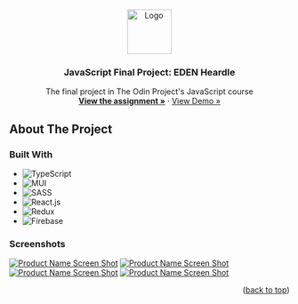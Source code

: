 <!-- Improved compatibility of back to top link: See: https://github.com/othneildrew/Best-README-Template/pull/73 -->
<a name="readme-top"></a>
<!--
*** Thanks for checking out the Best-README-Template. If you have a suggestion
*** that would make this better, please fork the repo and create a pull request
*** or simply open an issue with the tag "enhancement".
*** Don't forget to give the project a star!
*** Thanks again! Now go create something AMAZING! :D
-->



<!-- PROJECT LOGO -->
<br />
<div align="center">
  <a href="https://github.com/ftrbnd/odin-wheres-waldo">
    <img src="https://avatars.githubusercontent.com/u/4441966" alt="Logo" width="80" height="80">
  </a>

<h3 align="center">JavaScript Final Project: EDEN Heardle</h3>

  <p align="center">
    The final project in The Odin Project's JavaScript course
    <br />
    <a href="https://www.theodinproject.com/lessons/node-path-javascript-final-project"><strong>View the assignment »</strong></a>
    ·
    <a href="https://eden-heardle.web.app/">View Demo »</a>
  </p>
</div>



<!-- ABOUT THE PROJECT -->
## About The Project

### Built With

* ![TypeScript][TypeScript]
* ![MUI][MUI]
* ![SASS][SASS]
* ![React.js][React.js]
* ![Redux][Redux]
* ![Firebase][Firebase]

### Screenshots

[![Product Name Screen Shot][product-screenshot-1]](https://eden-heardle.web.app/)
[![Product Name Screen Shot][product-screenshot-2]](https://eden-heardle.web.app/)
[![Product Name Screen Shot][product-screenshot-3]](https://eden-heardle.web.app/)
[![Product Name Screen Shot][product-screenshot-4]](https://eden-heardle.web.app/)

<p align="right">(<a href="#readme-top">back to top</a>)</p>

<!-- MARKDOWN LINKS & IMAGES -->
<!-- https://www.markdownguide.org/basic-syntax/#reference-style-links -->
[HTML]: https://img.shields.io/badge/html-E34F26?style=for-the-badge&logo=html5&logoColor=white
[CSS]: https://img.shields.io/badge/css-1572B6?style=for-the-badge&logo=css3&logoColor=white
[TypeScript]: https://img.shields.io/badge/typescript-3178C6?style=for-the-badge&logo=typescript&logoColor=white
[React.js]: https://img.shields.io/badge/React-20232A?style=for-the-badge&logo=react&logoColor=61DAFB
[Firebase]: https://img.shields.io/badge/firebase-FFCA28?style=for-the-badge&logo=firebase&logoColor=black
[SASS]: https://img.shields.io/badge/sass-CC6699?style=for-the-badge&logo=sass&logoColor=white
[Redux]: https://img.shields.io/badge/redux-764ABC?style=for-the-badge&logo=redux&logoColor=white
[MUI]: https://img.shields.io/badge/material%20ui-007FFF?style=for-the-badge&logo=mui&logoColor=white
[product-screenshot-1]: https://i.imgur.com/gO0tFcA.png
[product-screenshot-2]: https://i.imgur.com/2VsybcZ.png
[product-screenshot-3]: https://i.imgur.com/7pV5WHR.png
[product-screenshot-4]: https://i.imgur.com/eqBKdpX.png

